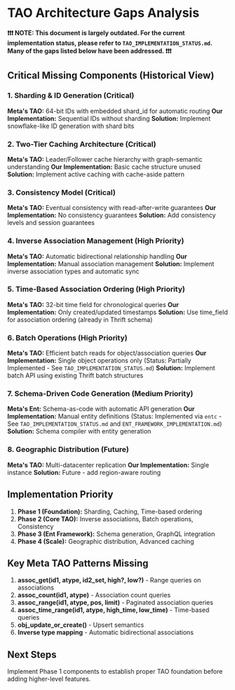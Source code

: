 # TAO Architecture Gaps Analysis

**❗️❗️❗️ NOTE: This document is largely outdated. For the current implementation status, please refer to `TAO_IMPLEMENTATION_STATUS.md`. Many of the gaps listed below have been addressed. ❗️❗️❗️**

## Critical Missing Components (Historical View)

### 1. **Sharding & ID Generation** (Critical)
**Meta's TAO:** 64-bit IDs with embedded shard_id for automatic routing
**Our Implementation:** Sequential IDs without sharding
**Solution:** Implement snowflake-like ID generation with shard bits

### 2. **Two-Tier Caching Architecture** (Critical)
**Meta's TAO:** Leader/Follower cache hierarchy with graph-semantic understanding
**Our Implementation:** Basic cache structure unused
**Solution:** Implement active caching with cache-aside pattern

### 3. **Consistency Model** (Critical)
**Meta's TAO:** Eventual consistency with read-after-write guarantees
**Our Implementation:** No consistency guarantees
**Solution:** Add consistency levels and session guarantees

### 4. **Inverse Association Management** (High Priority)
**Meta's TAO:** Automatic bidirectional relationship handling
**Our Implementation:** Manual association management
**Solution:** Implement inverse association types and automatic sync

### 5. **Time-Based Association Ordering** (High Priority)
**Meta's TAO:** 32-bit time field for chronological queries
**Our Implementation:** Only created/updated timestamps
**Solution:** Use time_field for association ordering (already in Thrift schema)

### 6. **Batch Operations** (High Priority)
**Meta's TAO:** Efficient batch reads for object/association queries
**Our Implementation:** Single object operations only (Status: Partially Implemented - See `TAO_IMPLEMENTATION_STATUS.md`)
**Solution:** Implement batch API using existing Thrift batch structures

### 7. **Schema-Driven Code Generation** (Medium Priority)
**Meta's Ent:** Schema-as-code with automatic API generation
**Our Implementation:** Manual entity definitions (Status: Implemented via `entc` - See `TAO_IMPLEMENTATION_STATUS.md` and `ENT_FRAMEWORK_IMPLEMENTATION.md`)
**Solution:** Schema compiler with entity generation

### 8. **Geographic Distribution** (Future)
**Meta's TAO:** Multi-datacenter replication
**Our Implementation:** Single instance
**Solution:** Future - add region-aware routing

## Implementation Priority

1. **Phase 1 (Foundation):** Sharding, Caching, Time-based ordering
2. **Phase 2 (Core TAO):** Inverse associations, Batch operations, Consistency
3. **Phase 3 (Ent Framework):** Schema generation, GraphQL integration
4. **Phase 4 (Scale):** Geographic distribution, Advanced caching

## Key Meta TAO Patterns Missing

1. **assoc_get(id1, atype, id2_set, high?, low?)** - Range queries on associations
2. **assoc_count(id1, atype)** - Association count queries  
3. **assoc_range(id1, atype, pos, limit)** - Paginated association queries
4. **assoc_time_range(id1, atype, high_time, low_time)** - Time-based queries
5. **obj_update_or_create()** - Upsert semantics
6. **Inverse type mapping** - Automatic bidirectional associations

## Next Steps

Implement Phase 1 components to establish proper TAO foundation before adding higher-level features.